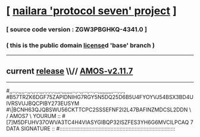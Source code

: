 
# [ [nailara 'protocol seven' project](http://nailara.network/) ]

### [ source code version : ZGW3PBGHKQ-4341.0 ]

### ( this is the public domain [license](../license)d 'base' branch )
---
## current [release](https://github.com/nailara-technologies/protocol-7/releases) \\\\// [AMOS-v2.11.7](https://github.com/nailara-technologies/protocol-7/releases/tag/AMOS-v2.11.7)
---

#,,..,.,,,,..,,.,,.,.,,,.,.,.,.,,,,.,,,,,,,..,..,,...,...,..,,,,,,,,,,...,.,.,
#B57TRZK6DGF75ZAPIDNIHG7RGY5N5DQ25D6B5U4FYOYVJ54BSX3BD4UIVRSVUJBQCPIBY273EUSYM
#\\\|BCNH63QJQBSWU56CKTTCPC2SSSEFNF2I2L47BAFINZMDCSL2DDN \ / AMOS7 \ YOURUM ::
#\[7]M5DFUHV37OWVA3TC4H4VIASYGIBQP32ISZFES3YH6G6MVCILPCAQ 7  DATA SIGNATURE ::
#:::::::::::::::::::::::::::::::::::::::::::::::::::::::::::::::::::::::::::::
